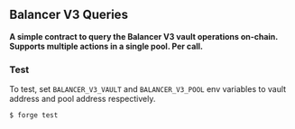 ## Balancer V3 Queries

**A simple contract to query the Balancer V3 vault operations on-chain. Supports multiple actions in a single pool. Per call.**

### Test

To test, set `BALANCER_V3_VAULT` and `BALANCER_V3_POOL` env variables to vault address and pool address respectively.

```shell
$ forge test
```


